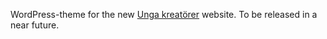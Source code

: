 WordPress-theme for the new [Unga kreatörer](http://ungakreatorer.se/) website. To be released in a near future.